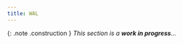 ```yaml
---
title: WAL
---
```


{: .note .construction }
_This section is a **work in progress**..._

<div style="min-height: 800px"></div>